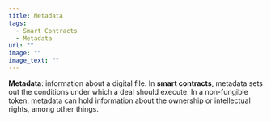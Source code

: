 ```yaml
---
title: Metadata
tags:
  - Smart Contracts
  - Metadata
url: ""
image: ""
image_text: ""
---
```


**Metadata**: information about a digital file. In **smart contracts**, metadata sets out the conditions under which a deal should execute. In a non-fungible token, metadata can hold information about the ownership or intellectual rights, among other things.
